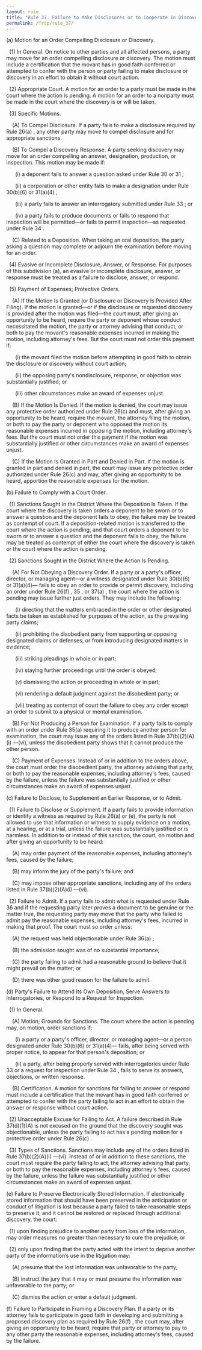 ```yaml
---
layout: rule
title: "Rule 37. Failure to Make Disclosures or to Cooperate in Discovery; Sanctions"
permalink: /frcp/rule_37/
---
```


(a) Motion for an Order Compelling Disclosure or Discovery.


&nbsp;&nbsp;(1) In General. On notice to other parties and all affected persons, a party may move for an order compelling disclosure or discovery. The motion must include a certification that the movant has in good faith conferred or attempted to confer with the person or party failing to make disclosure or discovery in an effort to obtain it without court action.


&nbsp;&nbsp;(2) Appropriate Court. A motion for an order to a party must be made in the court where the action is pending. A motion for an order to a nonparty must be made in the court where the discovery is or will be taken.


&nbsp;&nbsp;(3) Specific Motions.


&nbsp;&nbsp;&nbsp;&nbsp;(A) To Compel Disclosure. If a party fails to make a disclosure required by Rule 26(a) , any other party may move to compel disclosure and for appropriate sanctions.


&nbsp;&nbsp;&nbsp;&nbsp;(B) To Compel a Discovery Response. A party seeking discovery may move for an order compelling an answer, designation, production, or inspection. This motion may be made if:


&nbsp;&nbsp;&nbsp;&nbsp;&nbsp;&nbsp;(i) a deponent fails to answer a question asked under Rule 30 or 31 ;


&nbsp;&nbsp;&nbsp;&nbsp;&nbsp;&nbsp;(ii) a corporation or other entity fails to make a designation under Rule 30(b)(6) or 31(a)(4) ;


&nbsp;&nbsp;&nbsp;&nbsp;&nbsp;&nbsp;(iii) a party fails to answer an interrogatory submitted under Rule 33 ; or


&nbsp;&nbsp;&nbsp;&nbsp;&nbsp;&nbsp;(iv) a party fails to produce documents or fails to respond that inspection will be permitted—or fails to permit inspection—as requested under Rule 34 .


&nbsp;&nbsp;&nbsp;&nbsp;(C) Related to a Deposition. When taking an oral deposition, the party asking a question may complete or adjourn the examination before moving for an order.


&nbsp;&nbsp;(4) Evasive or Incomplete Disclosure, Answer, or Response. For purposes of this subdivision (a), an evasive or incomplete disclosure, answer, or response must be treated as a failure to disclose, answer, or respond.


&nbsp;&nbsp;(5) Payment of Expenses; Protective Orders.


&nbsp;&nbsp;&nbsp;&nbsp;(A) If the Motion Is Granted (or Disclosure or Discovery Is Provided After Filing). If the motion is granted—or if the disclosure or requested discovery is provided after the motion was filed—the court must, after giving an opportunity to be heard, require the party or deponent whose conduct necessitated the motion, the party or attorney advising that conduct, or both to pay the movant's reasonable expenses incurred in making the motion, including attorney's fees. But the court must not order this payment if:


&nbsp;&nbsp;&nbsp;&nbsp;&nbsp;&nbsp;(i) the movant filed the motion before attempting in good faith to obtain the disclosure or discovery without court action;


&nbsp;&nbsp;&nbsp;&nbsp;&nbsp;&nbsp;(ii) the opposing party's nondisclosure, response, or objection was substantially justified; or


&nbsp;&nbsp;&nbsp;&nbsp;&nbsp;&nbsp;(iii) other circumstances make an award of expenses unjust.


&nbsp;&nbsp;&nbsp;&nbsp;(B) If the Motion Is Denied. If the motion is denied, the court may issue any protective order authorized under Rule 26(c) and must, after giving an opportunity to be heard, require the movant, the attorney filing the motion, or both to pay the party or deponent who opposed the motion its reasonable expenses incurred in opposing the motion, including attorney's fees. But the court must not order this payment if the motion was substantially justified or other circumstances make an award of expenses unjust.


&nbsp;&nbsp;&nbsp;&nbsp;(C) If the Motion Is Granted in Part and Denied in Part. If the motion is granted in part and denied in part, the court may issue any protective order authorized under Rule 26(c) and may, after giving an opportunity to be heard, apportion the reasonable expenses for the motion.


(b) Failure to Comply with a Court Order.


&nbsp;&nbsp;(1) Sanctions Sought in the District Where the Deposition Is Taken. If the court where the discovery is taken orders a deponent to be sworn or to answer a question and the deponent fails to obey, the failure may be treated as contempt of court. If a deposition-related motion is transferred to the court where the action is pending, and that court orders a deponent to be sworn or to answer a question and the deponent fails to obey, the failure may be treated as contempt of either the court where the discovery is taken or the court where the action is pending.


&nbsp;&nbsp;(2) Sanctions Sought in the District Where the Action Is Pending.


&nbsp;&nbsp;&nbsp;&nbsp;(A) For Not Obeying a Discovery Order. If a party or a party's officer, director, or managing agent—or a witness designated under Rule 30(b)(6) or 31(a)(4)— fails to obey an order to provide or permit discovery, including an order under Rule 26(f) , 35 , or 37(a) , the court where the action is pending may issue further just orders. They may include the following:


&nbsp;&nbsp;&nbsp;&nbsp;&nbsp;&nbsp;(i) directing that the matters embraced in the order or other designated facts be taken as established for purposes of the action, as the prevailing party claims;


&nbsp;&nbsp;&nbsp;&nbsp;&nbsp;&nbsp;(ii) prohibiting the disobedient party from supporting or opposing designated claims or defenses, or from introducing designated matters in evidence;


&nbsp;&nbsp;&nbsp;&nbsp;&nbsp;&nbsp;(iii) striking pleadings in whole or in part;


&nbsp;&nbsp;&nbsp;&nbsp;&nbsp;&nbsp;(iv) staying further proceedings until the order is obeyed;


&nbsp;&nbsp;&nbsp;&nbsp;&nbsp;&nbsp;(v) dismissing the action or proceeding in whole or in part;


&nbsp;&nbsp;&nbsp;&nbsp;&nbsp;&nbsp;(vi) rendering a default judgment against the disobedient party; or


&nbsp;&nbsp;&nbsp;&nbsp;&nbsp;&nbsp;(vii) treating as contempt of court the failure to obey any order except an order to submit to a physical or mental examination.


&nbsp;&nbsp;&nbsp;&nbsp;(B) For Not Producing a Person for Examination. If a party fails to comply with an order under Rule 35(a) requiring it to produce another person for examination, the court may issue any of the orders listed in Rule 37(b)(2)(A)(i) —(vi), unless the disobedient party shows that it cannot produce the other person.


&nbsp;&nbsp;&nbsp;&nbsp;(C) Payment of Expenses. Instead of or in addition to the orders above, the court must order the disobedient party, the attorney advising that party, or both to pay the reasonable expenses, including attorney's fees, caused by the failure, unless the failure was substantially justified or other circumstances make an award of expenses unjust.


(c) Failure to Disclose, to Supplement an Earlier Response, or to Admit.


&nbsp;&nbsp;(1) Failure to Disclose or Supplement. If a party fails to provide information or identify a witness as required by Rule 26(a) or (e), the party is not allowed to use that information or witness to supply evidence on a motion, at a hearing, or at a trial, unless the failure was substantially justified or is harmless. In addition to or instead of this sanction, the court, on motion and after giving an opportunity to be heard:


&nbsp;&nbsp;&nbsp;&nbsp;(A) may order payment of the reasonable expenses, including attorney's fees, caused by the failure;


&nbsp;&nbsp;&nbsp;&nbsp;(B) may inform the jury of the party's failure; and


&nbsp;&nbsp;&nbsp;&nbsp;(C) may impose other appropriate sanctions, including any of the orders listed in Rule 37(b)(2)(A)(i) —(vi).


&nbsp;&nbsp;(2) Failure to Admit. If a party fails to admit what is requested under Rule 36 and if the requesting party later proves a document to be genuine or the matter true, the requesting party may move that the party who failed to admit pay the reasonable expenses, including attorney's fees, incurred in making that proof. The court must so order unless:


&nbsp;&nbsp;&nbsp;&nbsp;(A) the request was held objectionable under Rule 36(a) ;


&nbsp;&nbsp;&nbsp;&nbsp;(B) the admission sought was of no substantial importance;


&nbsp;&nbsp;&nbsp;&nbsp;(C) the party failing to admit had a reasonable ground to believe that it might prevail on the matter; or


&nbsp;&nbsp;&nbsp;&nbsp;(D) there was other good reason for the failure to admit.


(d) Party's Failure to Attend Its Own Deposition, Serve Answers to Interrogatories, or Respond to a Request for Inspection.


&nbsp;&nbsp;(1) In General.


&nbsp;&nbsp;&nbsp;&nbsp;(A) Motion; Grounds for Sanctions. The court where the action is pending may, on motion, order sanctions if:


&nbsp;&nbsp;&nbsp;&nbsp;&nbsp;&nbsp;(i) a party or a party's officer, director, or managing agent—or a person designated under Rule 30(b)(6) or 31(a)(4)— fails, after being served with proper notice, to appear for that person's deposition; or


&nbsp;&nbsp;&nbsp;&nbsp;&nbsp;&nbsp;(ii) a party, after being properly served with interrogatories under Rule 33 or a request for inspection under Rule 34 , fails to serve its answers, objections, or written response.


&nbsp;&nbsp;&nbsp;&nbsp;(B) Certification. A motion for sanctions for failing to answer or respond must include a certification that the movant has in good faith conferred or attempted to confer with the party failing to act in an effort to obtain the answer or response without court action.


&nbsp;&nbsp;(2) Unacceptable Excuse for Failing to Act. A failure described in Rule 37(d)(1)(A) is not excused on the ground that the discovery sought was objectionable, unless the party failing to act has a pending motion for a protective order under Rule 26(c) .


&nbsp;&nbsp;(3) Types of Sanctions. Sanctions may include any of the orders listed in Rule 37(b)(2)(A)(i) —(vi). Instead of or in addition to these sanctions, the court must require the party failing to act, the attorney advising that party, or both to pay the reasonable expenses, including attorney's fees, caused by the failure, unless the failure was substantially justified or other circumstances make an award of expenses unjust.


(e) Failure to Preserve Electronically Stored Information. If electronically stored information that should have been preserved in the anticipation or conduct of litigation is lost because a party failed to take reasonable steps to preserve it, and it cannot be restored or replaced through additional discovery, the court:


&nbsp;&nbsp;(1) upon finding prejudice to another party from loss of the information, may order measures no greater than necessary to cure the prejudice; or


&nbsp;&nbsp;(2) only upon finding that the party acted with the intent to deprive another party of the information’s use in the litigation may:


&nbsp;&nbsp;&nbsp;&nbsp;(A) presume that the lost information was unfavorable to the party;


&nbsp;&nbsp;&nbsp;&nbsp;(B) instruct the jury that it may or must presume the information was unfavorable to the party; or


&nbsp;&nbsp;&nbsp;&nbsp;(C) dismiss the action or enter a default judgment.


(f) Failure to Participate in Framing a Discovery Plan. If a party or its attorney fails to participate in good faith in developing and submitting a proposed discovery plan as required by Rule 26(f) , the court may, after giving an opportunity to be heard, require that party or attorney to pay to any other party the reasonable expenses, including attorney's fees, caused by the failure.
